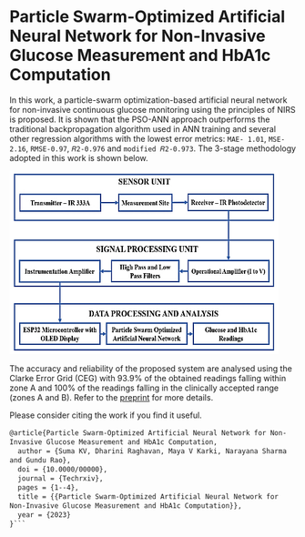 # Particle Swarm-Optimized Artificial Neural Network for Non-Invasive Glucose Measurement and HbA1c Computation
In this work, a particle-swarm optimization-based artificial neural network for non-invasive continuous glucose monitoring using the principles of NIRS is proposed. It is shown that the PSO-ANN approach outperforms the traditional backpropagation algorithm used in ANN training and several other regression algorithms with the lowest error metrics: ```MAE- 1.01```, ```MSE-2.16```, ```RMSE-0.97```, ```𝑅2-0.976``` and ```modified 𝑅2-0.973```. The 3-stage methodology adopted in this work is shown below.

![alt text](https://github.com/rdharini2001/Non-Invasive-Glucometer/blob/main/methodology_glucometer.png)

The accuracy and reliability of the proposed system are analysed using the Clarke Error Grid (CEG) with 93.9% of the obtained readings falling within zone A and 100% of the readings falling in the clinically accepted range (zones A and B). Refer to the [preprint](https://www.techrxiv.org/doi/full/10.36227/techrxiv.24465955.v1) for more details. 

Please consider citing the work if you find it useful. 
```
@article{Particle Swarm-Optimized Artificial Neural Network for Non-Invasive Glucose Measurement and HbA1c Computation,
  author = {Suma KV, Dharini Raghavan, Maya V Karki, Narayana Sharma and Gundu Rao},
  doi = {10.0000/00000},
  journal = {Techrxiv},
  pages = {1--4},
  title = {{Particle Swarm-Optimized Artificial Neural Network for Non-Invasive Glucose Measurement and HbA1c Computation}},
  year = {2023}
}```
